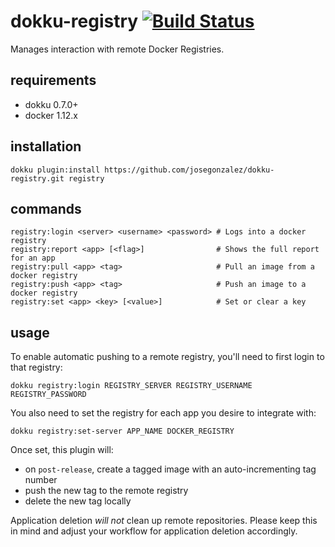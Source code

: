 # dokku-registry [![Build Status](https://travis-ci.org/josegonzalez/dokku-registry.svg?branch=master)](https://travis-ci.org/josegonzalez/dokku-registry)

Manages interaction with remote Docker Registries.

## requirements

- dokku 0.7.0+
- docker 1.12.x

## installation

```shell
dokku plugin:install https://github.com/josegonzalez/dokku-registry.git registry
```

## commands

```shell
registry:login <server> <username> <password> # Logs into a docker registry
registry:report <app> [<flag>]                # Shows the full report for an app
registry:pull <app> <tag>                     # Pull an image from a docker registry
registry:push <app> <tag>                     # Push an image to a docker registry
registry:set <app> <key> [<value>]            # Set or clear a key
```

## usage

To enable automatic pushing to a remote registry, you'll need to first login to that registry:

```shell
dokku registry:login REGISTRY_SERVER REGISTRY_USERNAME REGISTRY_PASSWORD
```

You also need to set the registry for each app you desire to integrate with:

```shell
dokku registry:set-server APP_NAME DOCKER_REGISTRY
```

Once set, this plugin will:

- on `post-release`, create a tagged image with an auto-incrementing tag number
- push the new tag to the remote registry
- delete the new tag locally

Application deletion *will not* clean up remote repositories. Please keep this in mind and adjust your workflow for application deletion accordingly.
